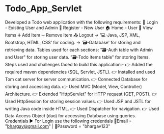 # Todo_App_Servlet
Developed a Todo web application with the following requirements: 👤 Login - Existing User and Admin 👥 Register - New User 🏠 Home - User 👀 View Items ➕ Add Item ➖ Remove Item 📤 Logout -> '💻-Java, JSP, XML, Bootstrap, HTML, CSS' for coding. -> '🗃️-Database' for storing and retrieving data.
Tables used for each sections:
"🗃️-Auth table with Admin and User" for storing user data.
"🗃️-Todo Items table" for storing Items. Steps used and challenges faced to build this application:- 
👉 Added the required maven dependencies (SQL, Servlet, JSTL). 
👉 Installed and used Tom cat server for server communication. 
👉 Connected Database for storing and accessing data. 
👉 Used MVC (Model, View, Controller) Architecture. 
👉 Extended "HttpServlet" for HTTP request (GET, POST). 
👉 Used HttpSession for storing session values. 
👉 Used JSP and JSTL for writing Java code inside HTML.
👉 Used Dispatcher for navigation. 
👉 Used Data Access Object (dao) for accessing Database using queries. 
Credentials ▶️ For Login use the following credentials 📧Email = "bhargav@gmail.com" | 🔐Password = "bhargav123"
